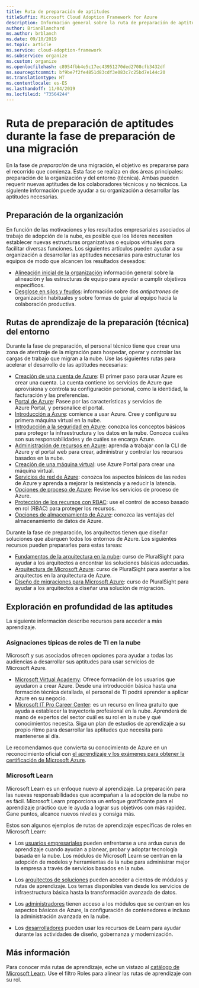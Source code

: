 ```yaml
---
title: Ruta de preparación de aptitudes
titleSuffix: Microsoft Cloud Adoption Framework for Azure
description: Información general sobre la ruta de preparación de aptitudes
author: BrianBlanchard
ms.author: brblanch
ms.date: 09/10/2019
ms.topic: article
ms.service: cloud-adoption-framework
ms.subservice: organize
ms.custom: organize
ms.openlocfilehash: c8954fbb4e5c17ec43951270ded2708cfb3432df
ms.sourcegitcommit: bf9be7f2fe4851d83cdf3e083c7c25bd7e144c20
ms.translationtype: HT
ms.contentlocale: es-ES
ms.lasthandoff: 11/04/2019
ms.locfileid: "73564244"
---
```

# <a name="skills-readiness-path-during-the-ready-phase-of-a-migration"></a>Ruta de preparación de aptitudes durante la fase de preparación de una migración

En la fase de *preparación* de una migración, el objetivo es prepararse para el recorrido que comienza. Esta fase se realiza en dos áreas principales: preparación de la organización y del entorno (técnica). Ambas pueden requerir nuevas aptitudes de los colaboradores técnicos y no técnicos. La siguiente información puede ayudar a su organización a desarrollar las aptitudes necesarias.

## <a name="organizational-readiness-learning-paths"></a>Preparación de la organización

En función de las motivaciones y los resultados empresariales asociados al trabajo de adopción de la nube, es posible que los líderes necesiten establecer nuevas estructuras organizativas o equipos virtuales para facilitar diversas funciones. Los siguientes artículos pueden ayudar a su organización a desarrollar las aptitudes necesarias para estructurar los equipos de modo que alcancen los resultados deseados:

- [Alineación inicial de la organización](./index.md) información general sobre la alineación y las estructuras de equipo para ayudar a cumplir objetivos específicos.
- [Desglose en silos y feudos](./fiefdoms-silos.md): información sobre dos *antipatrones* de organización habituales y sobre formas de guiar al equipo hacia la colaboración productiva.

## <a name="environmental-technical-readiness-learning-paths"></a>Rutas de aprendizaje de la preparación (técnica) del entorno

Durante la fase de preparación, el personal técnico tiene que crear una zona de aterrizaje de la migración para hospedar, operar y controlar las cargas de trabajo que migran a la nube. Use las siguientes rutas para acelerar el desarrollo de las aptitudes necesarias:

- [Creación de una cuenta de Azure](https://docs.microsoft.com/learn/modules/create-an-azure-account): El primer paso para usar Azure es crear una cuenta. La cuenta contiene los servicios de Azure que aprovisiona y controla su configuración personal, como la identidad, la facturación y las preferencias.
- [Portal de Azure](https://docs.microsoft.com/learn/modules/tour-azure-portal): Pasee por las características y servicios de Azure Portal, y personalice el portal.
- [Introducción a Azure](https://docs.microsoft.com/learn/modules/welcome-to-azure): comience a usar Azure. Cree y configure su primera máquina virtual en la nube.
- [Introducción a la seguridad en Azure](https://docs.microsoft.com/learn/modules/intro-to-security-in-azure): conozca los conceptos básicos para proteger la infraestructura y los datos en la nube. Conozca cuáles son sus responsabilidades y de cuáles se encarga Azure.
- [Administración de recursos en Azure](https://docs.microsoft.com/learn/paths/manage-resources-in-azure): aprenda a trabajar con la CLI de Azure y el portal web para crear, administrar y controlar los recursos basados en la nube.
- [Creación de una máquina virtual](https://docs.microsoft.com/learn/modules/create-windows-virtual-machine-in-azure): use Azure Portal para crear una máquina virtual.
- [Servicios de red de Azure](https://docs.microsoft.com/learn/modules/intro-to-azure-networking): conozca los aspectos básicos de las redes de Azure y aprenda a mejorar la resistencia y a reducir la latencia.
- [Opciones de proceso de Azure](https://docs.microsoft.com/learn/modules/intro-to-azure-compute): Revise los servicios de proceso de Azure.
- [Protección de los recursos con RBAC](https://docs.microsoft.com/learn/modules/secure-azure-resources-with-rbac): use el control de acceso basado en rol (RBAC) para proteger los recursos.
- [Opciones de almacenamiento de Azure](https://docs.microsoft.com/learn/modules/intro-to-data-in-azure/index): conozca las ventajas del almacenamiento de datos de Azure.

Durante la fase de preparación, los arquitectos tienen que diseñar soluciones que abarquen todos los entornos de Azure. Los siguientes recursos pueden prepararles para estas tareas:

- [Fundamentos de la arquitectura en la nube](https://app.pluralsight.com/library/courses/cloud-architecture-foundations): curso de PluralSight para ayudar a los arquitectos a encontrar las soluciones básicas adecuadas.
- [Arquitectura de Microsoft Azure](https://app.pluralsight.com/library/courses/cloud-architecture-foundations): curso de PluralSight para asentar a los arquitectos en la arquitectura de Azure.
- [Diseño de migraciones para Microsoft Azure](https://app.pluralsight.com/library/courses/cloud-architecture-foundations): curso de PluralSight para ayudar a los arquitectos a diseñar una solución de migración.

## <a name="deeper-skills-exploration"></a>Exploración en profundidad de las aptitudes

La siguiente información describe recursos para acceder a más aprendizaje.

### <a name="typical-mappings-of-cloud-it-roles"></a>Asignaciones típicas de roles de TI en la nube

Microsoft y sus asociados ofrecen opciones para ayudar a todas las audiencias a desarrollar sus aptitudes para usar servicios de Microsoft Azure.

- [Microsoft Virtual Academy](https://mva.microsoft.com/product-training/microsoft-azure): Ofrece formación de los usuarios que ayudaron a crear Azure. Desde una introducción básica hasta una formación técnica detallada, el personal de TI podrá aprender a aplicar Azure en su negocio.
- [Microsoft IT Pro Career Center](https://www.microsoft.com/itpro): es un recurso en línea gratuito que ayuda a establecer la trayectoria profesional en la nube. Aprenderá de mano de expertos del sector cuál es su rol en la nube y qué conocimientos necesita. Siga un plan de estudios de aprendizaje a su propio ritmo para desarrollar las aptitudes que necesita para mantenerse al día.

Le recomendamos que convierta su conocimiento de Azure en un reconocimiento oficial con [el aprendizaje y los exámenes para obtener la certificación de Microsoft Azure](https://www.microsoft.com/learning/azure-certification.aspx).

### <a name="microsoft-learn"></a>Microsoft Learn

Microsoft Learn es un enfoque nuevo al aprendizaje. La preparación para las nuevas responsabilidades que acompañan a la adopción de la nube no es fácil. Microsoft Learn proporciona un enfoque gratificante para el aprendizaje práctico que le ayuda a lograr sus objetivos con más rapidez. Gane puntos, alcance nuevos niveles y consiga más.

Estos son algunos ejemplos de rutas de aprendizaje específicas de roles en Microsoft Learn:

- Los [usuarios empresariales](https://docs.microsoft.com/learn/browse/?roles=business-user) pueden enfrentarse a una ardua curva de aprendizaje cuando ayudan a planear, probar y adoptar tecnología basada en la nube. Los módulos de Microsoft Learn se centran en la adopción de modelos y herramientas de la nube para administrar mejor la empresa a través de servicios basados en la nube.

- Los [arquitectos de soluciones](https://docs.microsoft.com/learn/browse/?roles=solution-architect) pueden acceder a cientos de módulos y rutas de aprendizaje. Los temas disponibles van desde los servicios de infraestructura básica hasta la transformación avanzada de datos.

- Los [administradores](https://docs.microsoft.com/learn/browse/?roles=administrator) tienen acceso a los módulos que se centran en los aspectos básicos de Azure, la configuración de contenedores e incluso la administración avanzada en la nube.

- Los [desarrolladores](https://docs.microsoft.com/learn/browse/?roles=developer&term=infrastructure) pueden usar los recursos de Learn para ayudar durante las actividades de diseño, gobernanza y modernización.

## <a name="learn-more"></a>Más información

Para conocer más rutas de aprendizaje, eche un vistazo al [catálogo de Microsoft Learn](https://docs.microsoft.com/learn/browse). Use el filtro Roles para alinear las rutas de aprendizaje con su rol.
